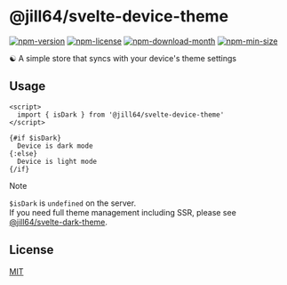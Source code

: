 <!----- BEGIN GHOST DOCS HEADER ----->

# @jill64/svelte-device-theme


<!----- BEGIN GHOST DOCS BADGES ----->
<a href="https://npmjs.com/package/@jill64/svelte-device-theme"><img src="https://img.shields.io/npm/v/@jill64/svelte-device-theme" alt="npm-version" /></a> <a href="https://npmjs.com/package/@jill64/svelte-device-theme"><img src="https://img.shields.io/npm/l/@jill64/svelte-device-theme" alt="npm-license" /></a> <a href="https://npmjs.com/package/@jill64/svelte-device-theme"><img src="https://img.shields.io/npm/dm/@jill64/svelte-device-theme" alt="npm-download-month" /></a> <a href="https://npmjs.com/package/@jill64/svelte-device-theme"><img src="https://img.shields.io/bundlephobia/min/@jill64/svelte-device-theme" alt="npm-min-size" /></a>
<!----- END GHOST DOCS BADGES ----->


☯ A simple store that syncs with your device's theme settings

<!----- END GHOST DOCS HEADER ----->

## Usage

```svelte
<script>
  import { isDark } from '@jill64/svelte-device-theme'
</script>

{#if $isDark}
  Device is dark mode
{:else}
  Device is light mode
{/if}
```

> [!NOTE]  
> `$isDark` is `undefined` on the server.  
> If you need full theme management including SSR, please see [@jill64/svelte-dark-theme](https://github.com/jill64/svelte-dark-theme).

<!----- BEGIN GHOST DOCS FOOTER ----->

## License

[MIT](LICENSE)

<!----- END GHOST DOCS FOOTER ----->
